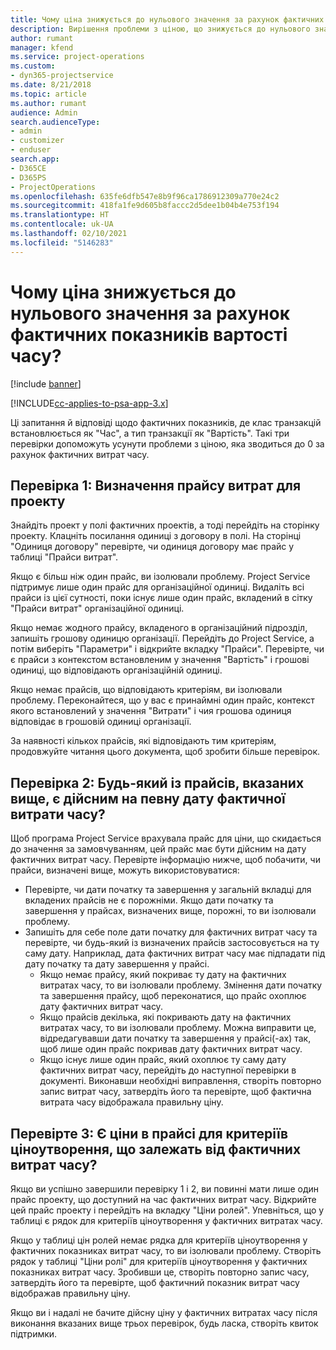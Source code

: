 ```yaml
---
title: Чому ціна знижується до нульового значення за рахунок фактичних показників вартості часу?
description: Вирішення проблеми з ціною, що знижується до нульового значення за рахунок фактичних показників вартості часу.
author: rumant
manager: kfend
ms.service: project-operations
ms.custom:
- dyn365-projectservice
ms.date: 8/21/2018
ms.topic: article
ms.author: rumant
audience: Admin
search.audienceType:
- admin
- customizer
- enduser
search.app:
- D365CE
- D365PS
- ProjectOperations
ms.openlocfilehash: 635fe6dfb547e8b9f96ca1786912309a770e24c2
ms.sourcegitcommit: 418fa1fe9d605b8faccc2d5dee1b04b4e753f194
ms.translationtype: HT
ms.contentlocale: uk-UA
ms.lasthandoff: 02/10/2021
ms.locfileid: "5146283"
---
```

# <a name="why-is-the-price-defaulting-to-zero-on-time-cost-actuals"></a>Чому ціна знижується до нульового значення за рахунок фактичних показників вартості часу?

[!include [banner](../includes/psa-now-project-operations.md)]

[!INCLUDE[cc-applies-to-psa-app-3.x](../includes/cc-applies-to-psa-app-3x.md)]

Ці запитання й відповіді щодо фактичних показників, де клас транзакцій встановлюється як "Час", а тип транзакції як "Вартість". Такі три перевірки допоможуть усунути проблеми з ціною, яка зводиться до 0 за рахунок фактичних витрат часу.
 
## <a name="check-1-identify-the-cost-price-list-for-the-project"></a>Перевірка 1: Визначення прайсу витрат для проекту

Знайдіть проект у полі фактичних проектів, а тоді перейдіть на сторінку проекту. Клацніть посилання одиниці з договору в полі. На сторінці "Одиниця договору" перевірте, чи одиниця договору має прайс у таблиці "Прайси витрат".

Якщо є більш ніж один прайс, ви ізолювали проблему. Project Service підтримує лише один прайс для організаційної одиниці. Видаліть всі прайси із цієї сутності, поки існує лише один прайс, вкладений в сітку "Прайси витрат" організаційної одиниці.

Якщо немає жодного прайсу, вкладеного в організаційний підрозділ, запишіть грошову одиницю організації. Перейдіть до Project Service, а потім виберіть "Параметри" і відкрийте вкладку "Прайси". Перевірте, чи є прайси з контекстом встановленим у значення "Вартість" і грошові одиниці, що відповідають організаційній одиниці.
 
Якщо немає прайсів, що відповідають критеріям, ви ізолювали проблему. Переконайтеся, що у вас є принаймні один прайс, контекст якого встановлений у значення "Витрати" і чия грошова одиниця відповідає в грошовій одиниці організації.

За наявності кількох прайсів, які відповідають тим критеріям, продовжуйте читання цього документа, щоб зробити більше перевірок.

## <a name="check-2-are-any-of-the-price-lists-identified-above-valid-for-the-specific-date-of-the-time-cost-actual"></a>Перевірка 2: Будь-який із прайсів, вказаних вище, є дійсним на певну дату фактичної витрати часу?

Щоб програма Project Service врахувала прайс для ціни, що скидається до значення за замовчуванням, цей прайс має бути дійсним на дату фактичних витрат часу. Перевірте інформацію нижче, щоб побачити, чи прайси, визначені вище, можуть використовуватися:

- Перевірте, чи дати початку та завершення у загальній вкладці для вкладених прайсів не є порожніми. Якщо дати початку та завершення у прайсах, визначених вище, порожні, то ви ізолювали проблему. 
- Запишіть для себе поле дати початку для фактичних витрат часу та перевірте, чи будь-який із визначених прайсів застосовується на ту саму дату. Наприклад, дата фактичних витрат часу має підпадати під дату початку та дату завершення у прайсі. 
    - Якщо немає прайсу, який покриває ту дату на фактичних витратах часу, то ви ізолювали проблему. Змінення дати початку та завершення прайсу, щоб переконатися, що прайс охоплює дату фактичних витрат часу. 
    - Якщо прайсів декілька, які покривають дату на фактичних витратах часу, то ви ізолювали проблему. Можна виправити це, відредагувавши дати початку та завершення у прайсі(-ах) так, щоб лише один прайс покривав дату фактичних витрат часу. 
    - Якщо існує лише один прайс, який охоплює ту саму дату фактичних витрат часу, перейдіть до наступної перевірки в документі.
Виконавши необхідні виправлення, створіть повторно запис витрат часу, затвердіть його та перевірте, щоб фактична витрата часу відображала правильну ціну.

## <a name="check-3-is-there-a-price-in-the-price-list-for-the-pricing-dimensions-on-the-time-cost-actual"></a>Перевірте 3: Є ціни в прайсі для критеріїв ціноутворення, що залежать від фактичних витрат часу?

Якщо ви успішно завершили перевірку 1 і 2, ви повинні мати лише один прайс проекту, що доступний на час фактичних витрат часу. Відкрийте цей прайс проекту і перейдіть на вкладку "Ціни ролей". Упевніться, що у таблиці є рядок для критеріїв ціноутворення у фактичних витратах часу.

Якщо у таблиці цін ролей немає рядка для критеріїв ціноутворення у фактичних показниках витрат часу, то ви ізолювали проблему. Створіть рядок у таблиці "Ціни ролі" для критеріїв ціноутворення у фактичних показниках витрат часу. Зробивши це, створіть повторно запис часу, затвердіть його та перевірте, щоб фактичний показник витрат часу відображав правильну ціну.
 
Якщо ви і надалі не бачите дійсну ціну у фактичних витратах часу після виконання вказаних вище трьох перевірок, будь ласка, створіть квиток підтримки.



